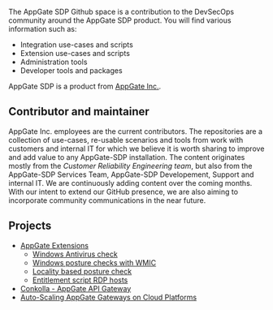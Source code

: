 The AppGate SDP Github space is a contribution to the DevSecOps community around the AppGate SDP product. You will find various information such as:
* Integration use-cases and scripts
* Extension use-cases and scripts
* Administration tools
* Developer tools and packages

AppGate SDP is a product from [AppGate Inc.](https://www.appgate.com/).

## Contributor and maintainer
AppGate Inc. employees are the current contributors. The repositories are a collection of use-cases, re-usable scenarios and tools from work with customers and internal IT for which we believe it is worth sharing to improve and add value to any AppGate-SDP installation. 
The content originates mostly from the *Customer Reliability Engineering team*, but also from the AppGate-SDP Services Team, AppGate-SDP Developement, Support and internal IT. 
We are continuously adding content over the coming months. With our intent to extend our GitHub presence, we are also aiming to incorporate community communications in the near future.

## Projects
* [AppGate Extensions](https://appgate.github.io/sdp-extensions/)
    * [Windows Antivirus check](https://appgate.github.io/sdp-avcheck)
    * [Windows posture checks with WMIC](https://appgate.github.io/sdp-wmicprovider)
    * [Locality based posture check](https://appgate.github.io/sdp-locality-check)
    * [Entitlement script RDP hosts](https://appgate.github.io/sdp-rdphosts)
* [Conkolla - AppGate API Gateway](https://appgate.github.io/conkolla/)
* [Auto-Scaling AppGate Gateways on Cloud Platforms](https://appgate.github.io/sdp-autoscale/)
